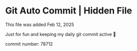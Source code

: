 # Git Auto Commit | Hidden File

This file was added Feb 12, 2025

Just for fun and keeping my daily git commit active 🤪

commit number: 78712
